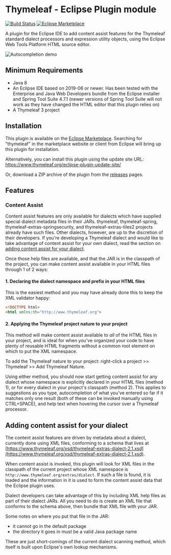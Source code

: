 
Thymeleaf - Eclipse Plugin module
=================================

[![Build Status](https://github.com/thymeleaf/thymeleaf-extras-eclipse-plugin/actions/workflows/build.yml/badge.svg)](https://github.com/thymeleaf/thymeleaf-extras-eclipse-plugin/actions)
[![Eclipse Marketplace](https://img.shields.io/eclipse-marketplace/v/thymeleaf-plugin-eclipse)](https://marketplace.eclipse.org/content/thymeleaf-plugin-eclipse)

A plugin for the Eclipse IDE to add content assist features for the Thymeleaf
standard dialect processors and expression utility objects, using the Eclipse
Web Tools Platform HTML source editor.

![Autocompletion demo](autocomplete.gif)


Minimum Requirements
--------------------

 - Java 8
 - An Eclipse IDE based on 2019-06 or newer.  Has been tested with the 
   Enterprise and Java Web Developers bundle from the Eclipse installer and
   Spring Tool Suite 4.7.1 (newer versions of Spring Tool Suite will not work
   as they have changed the HTML editor that this plugin relies on)
 - A Thymeleaf 3 project


Installation
------------

This plugin is available on the [Eclipse Marketplace](https://marketplace.eclipse.org/content/thymeleaf-plugin-eclipse).
Searching for "thymeleaf" in the marketplace website or client from Eclipse
will bring up this plugin for installation.

Alternatively, you can install this plugin using the update site URL:
https://www.thymeleaf.org/eclipse-plugin-update-site/

Or, download a ZIP archive of the plugin from the
[releases](https://github.com/thymeleaf/thymeleaf-extras-eclipse-plugin/releases)
pages.


Features
--------

### Content Assist

Content assist features are only available for dialects which have supplied
special dialect metadata files in their JARs.  thymeleaf, thymeleaf-spring,
thymeleaf-extras-springsecurity, and thymeleaf-extras-tiles2 projects already
have such files.  Other dialects, however, are up to the discretion of their
developers.  If you're developing a Thymeleaf dialect and would like to take
advantage of content assist for your own dialect, read the section on
[adding content assist for your dialect](#adding-content-assist-for-your-dialect).

Once those help files are available, and that the JAR is in the classpath of the
project, you can make content assist available in your HTML files through 1 of 2
ways:

#### 1. Declaring the dialect namespace and prefix in your HTML files

This is the easiest method and you may have already done this to keep the XML
validator happy:

```html
<!DOCTYPE html>
<html xmlns:th="http://www.thymeleaf.org">
```

#### 2. Applying the Thymeleaf project nature to your project

This method will make content assist available to _all_ of the HTML files in
your project, and is ideal for when you've organized your code to have plenty of
reusable HTML fragments without a common root element on which to put the XML
namespace.

To add the Thymeleaf nature to your project: right-click a project >> Thymeleaf >>
Add Thymeleaf Nature.

Using either method, you should now start getting content assist for any dialect
whose namespace is explicitly declared in your HTML files (method 1), or for
every dialect in your project's classpath (method 2).  This applies to
suggestions as you type, autocompletion of what you've entered so far if it
matches only one result (both of these can be invoked manually using CTRL+SPACE),
and help text when hovering the cursor over a Thymeleaf processor.


Adding content assist for your dialect
--------------------------------------

The content assist features are driven by metadata about a dialect, currently
done using XML files, conforming to a schema that lives at
[https://www.thymeleaf.org/xsd/thymeleaf-extras-dialect-2.1.xsd](https://www.thymeleaf.org/xsd/thymeleaf-extras-dialect-2.1.xsd).

When content assist is invoked, this plugin will look for XML files in the
classpath of the current project whose XML namespace is `http://www.thymeleaf.org/extras/dialect`.
If such a file is found, it is loaded and the information in it is used to form
the content assist data that the Eclipse plugin uses.

Dialect developers can take advantage of this by including XML help files as
part of their dialect JARs.  All you need to do is create an XML file that
conforms to the schema above, then bundle that XML file with your JAR.

Some notes on where you put that file in the JAR:

 - it cannot go in the default package
 - the directory it goes in must be a valid Java package name

These are just short-comings of the current dialect scanning method, which
itself is built upon Eclipse's own lookup mechanisms.

